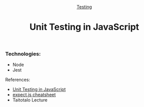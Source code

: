 <div align="center"><a href="" target="_blank">Testing</a></div>
<h1 align="center">Unit Testing in JavaScript</h1><br>
<h3 align="left">Technologies:</h3>
<ul>
<li>Node</li>
<li>Jest</li>
</ul>

<p align="left">References: </p>
<ul>
<li align="left"><a href="https://www.youtube.com/watch?v=7r4xVDI2vho" target="_blank">Unit Testing in JavaScript</a></li>
<li align="left"><a href="https://devhints.io/expectjs" target="_blank">expect.js cheatsheet</a></li>
<li><a href="" target="_blank"></a>Taitotalo Lecture</li>
</ul